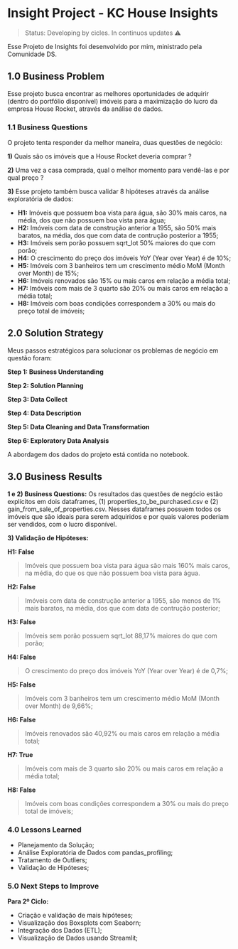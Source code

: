 # Insight Project - KC House Insights

> Status: Developing by cicles. In continuos updates  ⚠️

Esse Projeto de Insights foi desenvolvido por mim, ministrado pela Comunidade DS.

## **1.0 Business Problem**
Esse projeto busca encontrar as melhores oportunidades de adquirir (dentro do portfólio disponível) imóveis para a maximização do lucro da empresa House Rocket, através da análise de dados.
### **1.1 Business Questions**
O projeto tenta responder da melhor maneira, duas questões de negócio: 

**1)** Quais são os imóveis que a House Rocket deveria comprar ?

**2)** Uma vez a casa comprada, qual o melhor momento para vendê-las e por qual preço ?

**3)** Esse projeto também busca validar 8 hipóteses através da análise exploratória de dados:
* **H1:** Imóveis que possuem boa vista para água, são 30% mais caros, na média, dos que não possuem boa vista para água;
* **H2:** Imóveis com data de construção anterior a 1955, são 50% mais baratos, na média, dos que com data de contrução posterior a 1955;
* **H3:** Imóveis sem porão possuem sqrt_lot 50% maiores do que com porão;
* **H4:** O crescimento do preço dos imóveis YoY (Year over Year) é de 10%;
* **H5:** Imóveis com 3 banheiros tem um crescimento médio MoM (Month over Month) de 15%;
* **H6:** Imóveis renovados são 15% ou mais caros em relação a média total;
* **H7:** Imóveis com mais de 3 quarto são 20% ou mais caros em relação a média total;
* **H8:** Imóveis com boas condições correspondem a 30% ou mais do preço total de imóveis;

## **2.0 Solution Strategy**
Meus passos estratégicos para solucionar os problemas de negócio em questão foram:

**Step 1: Business Understanding**

**Step 2: Solution Planning**

**Step 3: Data Collect**

**Step 4: Data Description**

**Step 5: Data Cleaning and Data Transformation**

**Step 6: Exploratory Data Analysis**

A abordagem dos dados do projeto está contida no notebook.

## **3.0 Business Results**
**1 e 2) Business Questions:**
Os resultados das questões de negócio estão explícitos em dois dataframes, (1) properties_to_be_purchased.csv e (2) gain_from_sale_of_properties.csv. Nesses dataframes possuem todos os imóveis que são ideais para serem adquiridos e por quais valores poderiam ser vendidos, com o lucro disponível.

**3) Validação de Hipóteses:**

**H1: False** 
> Imóveis que possuem boa vista para água são mais 160% mais caros, na média, do que os que não possuem boa vista para água.

**H2: False** 
> Imóveis com data de construção anterior a 1955, são menos de 1% mais baratos, na média, dos que com data de contrução posterior;

**H3: False** 
> Imóveis sem porão possuem sqrt_lot 88,17% maiores do que com porão;

**H4: False** 
> O crescimento do preço dos imóveis YoY (Year over Year) é de 0,7%;

**H5: False** 
> Imóveis com 3 banheiros tem um crescimento médio MoM (Month over Month) de 9,66%;

**H6: False** 
> Imóveis renovados são 40,92% ou mais caros em relação a média total;

**H7: True** 
> Imóveis com mais de 3 quarto são 20% ou mais caros em relação a média total;

**H8: False** 
> Imóveis com boas condições correspondem a 30% ou mais do preço total de imóveis;
### **4.0 Lessons Learned**
 * Planejamento da Solução;
 * Análise Exploratória de Dados com pandas_profiling;
 * Tratamento de Outliers;
 * Validação de Hipóteses;
 
### **5.0 Next Steps to Improve**
**Para 2º Ciclo:**
 
 - Criação e validação de mais hipóteses;
 - Visualização dos Boxsplots com Seaborn;
 - Integração dos Dados (ETL);
 - Visualização de Dados usando Streamlit;
